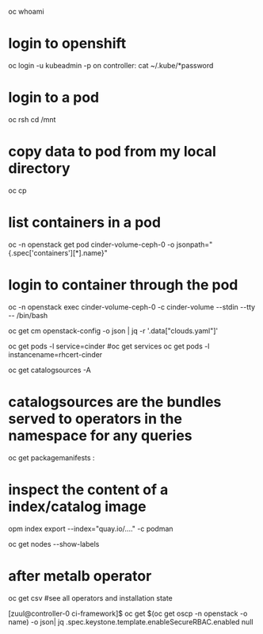 
oc whoami


# login to openshift
oc login -u kubeadmin -p <password>
on controller: cat ~/.kube/*password

# login to a pod
oc rsh <podname>
cd /mnt

# copy data to pod from my local directory
oc cp

# list containers in a pod 
 oc -n openstack get pod cinder-volume-ceph-0 -o jsonpath="{.spec['containers'][*].name}"


# login to container through the pod
oc -n openstack exec cinder-volume-ceph-0 -c cinder-volume --stdin --tty -- /bin/bash


oc get cm openstack-config -o json | jq -r '.data["clouds.yaml"]'


oc get pods -l service=cinder
#oc get services
oc get pods -l instancename=rhcert-cinder

oc get catalogsources -A

# catalogsources are the bundles served to operators in the namespace for any queries

oc get packagemanifests :

# inspect the content of a index/catalog image
opm index export --index="quay.io/...." -c podman 


oc get nodes --show-labels 
# after metalb operator 


oc get csv #see all operators and installation state



 [zuul@controller-0 ci-framework]$ oc get $(oc get oscp -n openstack -o name) -o json| jq .spec.keystone.template.enableSecureRBAC.enabled
null

